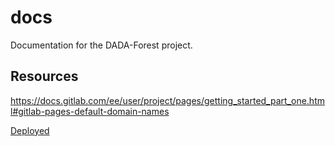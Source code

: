# docs

Documentation for the DADA-Forest project.

## Resources  
https://docs.gitlab.com/ee/user/project/pages/getting_started_part_one.html#gitlab-pages-default-domain-names  

[Deployed](https://dada-forest.github.io/docs/)

